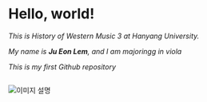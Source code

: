 <heder>

# Hello, world!

_This is *History of Western Music 3* at Hanyang University._

_My name is **Ju Eon Lem**, and I am majoringg in viola_

_This is my first  Github repository_

<img scr="hello-world.png">

![이미지 설명](https://github.com/limjueon/hello-world/issues/2#issue-2927833875)

